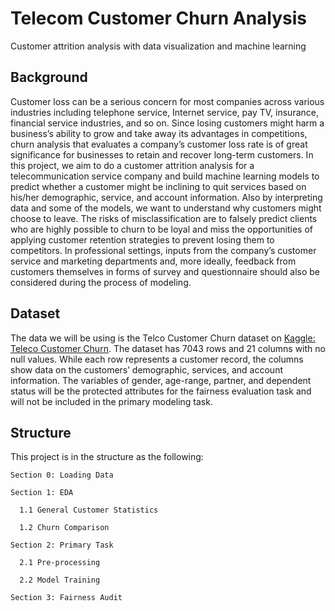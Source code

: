 # Telecom Customer Churn Analysis
Customer attrition analysis with data visualization and machine learning

## Background
  Customer loss can be a serious concern for most companies across various industries including telephone service, Internet service, pay TV, insurance, financial service industries, and so on. Since losing customers might harm a business’s ability to grow and take away its advantages in competitions, churn analysis that evaluates a company’s customer loss rate is of great significance for businesses to retain and recover long-term customers. In this project, we aim to do a customer attrition analysis for a telecommunication service company and build machine learning models to predict whether a customer might be inclining to quit services based on his/her demographic, service, and account information. Also by interpreting data and some of the models, we want to understand why customers might choose to leave. The risks of misclassification are to falsely predict clients who are highly possible to churn to be loyal and miss the opportunities of applying customer retention strategies to prevent losing them to competitors. In professional settings, inputs from the company’s customer service and marketing departments and, more ideally, feedback from customers themselves in forms of survey and questionnaire should also be considered during the process of modeling.
  
## Dataset
  The data we will be using is the Telco Customer Churn dataset on [Kaggle: Teleco Customer Churn](https://www.kaggle.com/blastchar/telco-customer-churn). The dataset has 7043 rows and 21 columns with no null values. While each row represents a customer record, the columns show data on the customers’ demographic, services, and account information. The variables of gender, age-range, partner, and dependent status will be the protected attributes for the fairness evaluation task and will not be included in the primary modeling task.
  
## Structure
  This project is in the structure as the following:
  
    Section 0: Loading Data
  
    Section 1: EDA
  
      1.1 General Customer Statistics
      
      1.2 Churn Comparison
      
    Section 2: Primary Task
  
      2.1 Pre-processing
      
      2.2 Model Training
      
    Section 3: Fairness Audit
  
